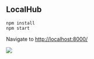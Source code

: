 LocalHub
--------

```
npm install
npm start
```

Navigate to [http://localhost:8000/](http://localhost:8000)

[![](http://tbranyen.com/u/8b506840.png)](http://tbranyen.com/u/8b506840.png)
